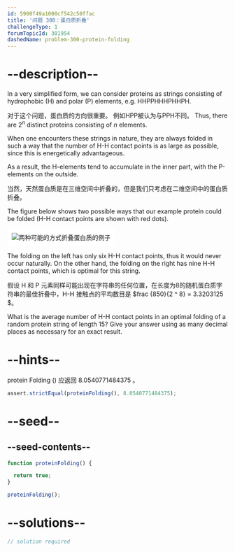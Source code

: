 ```yaml
---
id: 5900f49a1000cf542c50ffac
title: '问题 300：蛋白质折叠'
challengeType: 1
forumTopicId: 301954
dashedName: problem-300-protein-folding
---
```


# --description--

In a very simplified form, we can consider proteins as strings consisting of hydrophobic (H) and polar (P) elements, e.g. HHPPHHHPHHPH.

对于这个问题，蛋白质的方向很重要。 例如HPP被认为与PPH不同。 Thus, there are $2^n$ distinct proteins consisting of $n$ elements.

When one encounters these strings in nature, they are always folded in such a way that the number of H-H contact points is as large as possible, since this is energetically advantageous.

As a result, the H-elements tend to accumulate in the inner part, with the P-elements on the outside.

当然，天然蛋白质是在三维空间中折叠的，但是我们只考虑在二维空间中的蛋白质折叠。

The figure below shows two possible ways that our example protein could be folded (H-H contact points are shown with red dots).

<img class="img-responsive center-block" alt="两种可能的方式折叠蛋白质的例子" src="https://cdn.freecodecamp.org/curriculum/project-euler/protein-folding.gif" style="background-color: white; padding: 10px;" />

The folding on the left has only six H-H contact points, thus it would never occur naturally. On the other hand, the folding on the right has nine H-H contact points, which is optimal for this string.

假设 H 和 P 元素同样可能出现在字符串的任何位置，在长度为8的随机蛋白质字符串的最佳折叠中，H-H 接触点的平均数目是 $frac {850}{2 ^ 8} = 3.3203125 $。

What is the average number of H-H contact points in an optimal folding of a random protein string of length 15? Give your answer using as many decimal places as necessary for an exact result.

# --hints--

protein Folding ()  应返回 8.0540771484375 。

```js
assert.strictEqual(proteinFolding(), 8.0540771484375);
```

# --seed--

## --seed-contents--

```js
function proteinFolding() {

  return true;
}

proteinFolding();
```

# --solutions--

```js
// solution required
```
